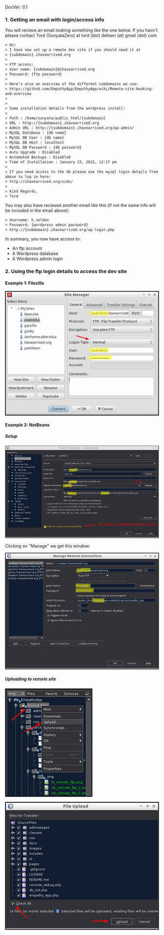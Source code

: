 DocVer: 0.1


### 1. Getting an email with login/access info

You will recieve an email looking something like the one below. If you havn't please contact Tord (SunyataZero) at tord (dot) dellsen (at) gmail (dot) com

```
> Hi!
> I have now set up a remote dev site if you should need it at
> {subdomain}.ihavearrived.org
> 
> FTP access:
> User name: {subdomain}@ihavearrived.org
> Password: {ftp password}
> 
> Here's also an overview of the different subdomains we use:
> https://github.com/EmpathyApp/EmpathyApp/wiki/Remote-site-booking-and-overview
> 
> 
> Some installation details from the wordpress install:
> 
> Path : /home/sunyata/public_html/{subdomain}
> URL : http://{subdomain}.ihavearrived.org
> Admin URL : http://{subdomain}.ihavearrived.org/wp-admin/
> MySQL Database : {db name}
> MySQL DB User : {db name}
> MySQL DB Host : localhost
> MySQL DB Password : {db password}
> Auto Upgrade : Disabled
> Automated Backups : Disabled
> Time of Installation : January 23, 2015, 12:17 pm
> 
> If you need access to the db please use the mysql login details from above to log in here:
> http://ihavearrived.org/sidu/
> 
> Kind Regards,
> Tord
```

You may also have recieved another email like this (if not the same info will be included in the email above):
```
> Username: h_seldon
> Password: {wordpress admin password}
> http://{subdomain}.ihavearrived.org/wp-login.php
```

In summary, you now have access to:
* An ftp account
* A Wordpress database
* A Wordpress admin login


### 2. Using the ftp login details to access the dev site

#### Example 1: Filezilla

![fz_remote_ftp](_img/fz_remote_ftp.png)

#### Example 2: NetBeans

##### Setup

![nb_remote_ftp_1](_img/nb_remote_ftp_1.png)

Clicking on "Manage" we get this window:

![nb_remote_ftp_2](_img/nb_remote_ftp_2.png)

##### Uploading to remote site

![nb_remote_ftp_3](_img/nb_remote_ftp_3.png)

![nb_remote_ftp_4](_img/nb_remote_ftp_4.png)

